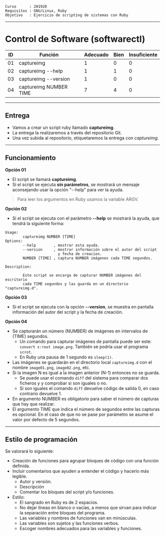 
```
Curso      : 201920
Requisitos : GNU/Linux, Ruby
Objetivo   : Ejercicio de scripting de sistemas con Ruby
```

---
# Control de Software (softwarectl)

| ID | Función                | Adecuado | Bien | Insuficiente |
| -- | ---------------------- | -------- | ---- | ------------ |
| 01 | captureimg             | 1        | 0    | 0            |
| 02 | captureimg --help      | 1        | 1    | 0            |
| 03 | captureimg --version   | 1        | 0    | 0            |
| 04 | captureimg NUMBER TIME | 7        | 4    | 0            |

---
## Entrega

* Vamos a crear un script ruby llamado **captureimg**.
* La entrega la realizaremos a través del repositorio Git.
* Una vez subida al repositorio, etiquetaremos la entrega con *captureimg*.

---
## Funcionamiento

**Opción 01**
* El script se llamará **captureimg**.
* Si el script se ejecuta **sin parámetros**, se mostrará un mensaje aconsejando usar la opción "--help" para ver la ayuda.

> Para leer los argumentos en Ruby usamos la variable ARGV.

**Opción 02**
* Si el script se ejecuta con el parámetro **--help** se mostrará la ayuda, que tendrá la siguiente forma:

```
Usage:
        captureimg NUMBER [TIME]
Options:
        --help        , mostrar esta ayuda.
        --version     , mostrar información sobre el autor del script
                        y fecha de creacion.
        NUMBER [TIME] , captura NUMBER imágenes cada TIME segundos.

Description:

        Este script se encarga de capturar NUMBER imágenes del escritorio
        cada TIME segundos y las guarda en un directorio "captureimg.d".
```

**Opción 03**
* Si el script se ejecuta con la opción **--version**, se muestra en pantalla información del autor del script y la fecha de creación.

**Opción 04**
* Se capturarán un número (NUMBER) de imágenes en intervalos de (TIME) segundos.
    * Un comando para capturar imágenes de pantalla puede ser este: `convert x:root image.png`. También se podría usar el programa `scrot`.
    * En Ruby una pausa de 1 segundo es `sleep(1)`.
* Las imágenes se guardarán en el directorio local `captureimg.d` con el nombre `image01.png`, `image02.png`, etc.
* Si la imagen N es igual a la imagen anterior (N-1) entonces no se guarda.
    * Se puede usar el comando `diff` del sistema para comparar dos ficheros y y comprobar si son iguales o no.
    * Si son iguales el comando `diff` devuelve código de salida 0, en caso contrario devuelve 1.
* En argumento NUMBER es obligatorio para saber el número de capturas que hay que realizar.
* El argumento TIME que indica el número de segundos entre las capturas es opcional. En el caso de que no se pase por parámetro se asume el valor por defecto de 5 segundos.

---
## Estilo de programación

Se valorará lo siguiente:
* Creación de funciones para agrupar bloques de código con una función definida.
* Incluir comentarios que ayuden a entender el código y hacerlo más legible.
    * Autor y versión.
    * Descripción
    * Comentar los bloques del script y/o funciones.
* Estilo:
    * El sangrado en Ruby es de 2 espacios.
    * No dejar líneas en blanco o vacías, a menos que sirvan para indicar la separación entre bloques del programa.
    * Las variables y nombres de funciones van en minúsculas.
    * Las variables son sujetos y las funciones verbos.
    * Escoger nombres adecuados para las variables y funciones.
